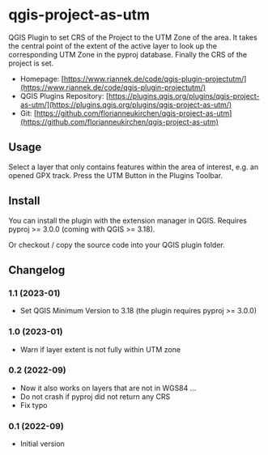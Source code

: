 # qgis-project-as-utm
QGIS Plugin to set CRS of the Project to the UTM Zone of the area. It takes the central point of the extent of the active layer to look up the corresponding UTM Zone in the pyproj database. Finally the CRS of the project is set.

- Homepage: [https://www.riannek.de/code/qgis-plugin-projectutm/](https://www.riannek.de/code/qgis-plugin-projectutm/)
- QGIS Plugins Repository: [https://plugins.qgis.org/plugins/qgis-project-as-utm/](https://plugins.qgis.org/plugins/qgis-project-as-utm/)
- Git: [https://github.com/florianneukirchen/qgis-project-as-utm](https://github.com/florianneukirchen/qgis-project-as-utm)

## Usage 
Select a layer that only contains features within the area of interest, e.g. an opened GPX track. Press the UTM Button in the Plugins Toolbar.

## Install
You can install the plugin with the extension manager in QGIS. Requires pyproj >= 3.0.0 (coming with QGIS >= 3.18).

Or checkout / copy the source code into your QGIS plugin folder.


## Changelog
### 1.1 (2023-01)
- Set QGIS Minimum Version to 3.18 (the plugin requires pyproj >= 3.0.0) 
### 1.0 (2023-01)
- Warn if layer extent is not fully within UTM zone

### 0.2 (2022-09)
- Now it also works on layers that are not in WGS84 ...
- Do not crash if pyproj did not return any CRS
- Fix typo
### 0.1 (2022-09)
- Initial version


